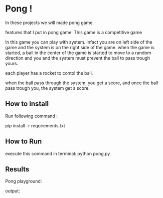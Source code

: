 
# Pong !
In these projects we will made pong game.

features that I put in pong game:
This game is a competitive game

In this game you can play with system. infact you are on left side of the game and the system is on the right side of the game.
when the game is started, a ball in the center of the game is started to move to a random direction and you and the system must prevent the ball to pass trough yours.

each player has a rocket to contol the ball.

when the ball pass through the system, you get a score, and once the ball pass trough you, the system get a score.




## How to install
Run following command :

pip install -r requirements.txt


## How to Run
execute this command in terminal:
python pong.py


## Results

Pong playground:

output:















